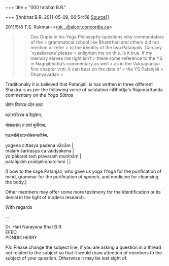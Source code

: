 +++
title = "000 hnbhat B.R."

+++
[[hnbhat B.R.	2011-05-09, 06:54:58 [Source](https://groups.google.com/g/bvparishat/c/UPPDjxJj_TQ)]]



  
  

2011/5/8 T.S. Rukmani \<[ruk...@alcor.concordia.ca]()\>  

> 
> > 
> > Das Gupta in his Yoga Philosophy questions why commentators of the > grammatical school like Bhartrhari and others did not mention or refer > to the identity of the two Patanjalis. Can any ‘vyaakarana’ please > enlighten me on this. Is it true. If my memory serves me right isn’t > there some reference to the YS in Nagojibhatta’s commentary as well > as in the Vakyapadiya first chapter vrtti. It can bear on the date of > the YS Patanjali >
> Dhanyavadah >
> 
> > 
> > 

  

Traditionally it is believed that Patanjali, is has written in three different Shastra-s as per the following verse of salutation inBho0ja's Rājamārttanda commentary on the *Yoga Sūtra*s

  

योगेन चित्तस्य पदेन वाचां

मलं शरीरस्य च वैद्यकेन.

योपाकरोत् तं प्रवरं मुनीनाम्.

पतञ्जलिं प्राञ्जलिरानतोस्मि.

  

yogena cittasya padena vācām \|  
malaṁ śarīrasya ca vaidyakena \|  
yo'pākarot taṁ pravaraṁ munīnām \|  
patañjaliṁ prāñjalirānato'smi \| \|

  

\[I bow to the sage Patanjali, who gave us yoga (Yoga for the purification of mind, grammar for the purification of speech, and medicine for cleansing the body.}

  

Other members may offer some more testimony for the identification or its denial in the light of modern research.

  

With regards

  

--

Dr. Hari Narayana Bhat B.R.  
EFEO,  
PONDICHERRY  

  

PS: Please change the subject line, if you are asking a question in a thread not related to the subject so that it would draw attention of members to the subject of your question. Otherwise it may be lost sight of.

